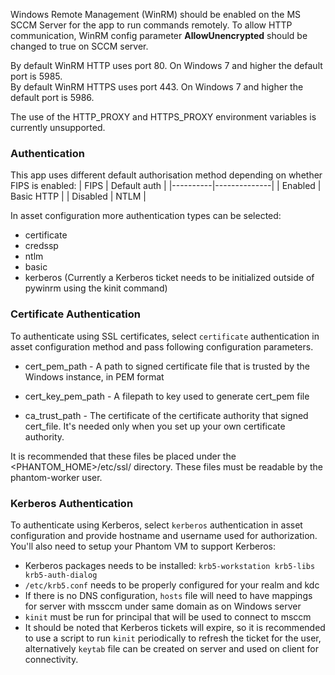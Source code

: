 [comment]: # "    File: README.md"
[comment]: # "  Copyright (c) 2017-2024 Splunk Inc."
[comment]: # ""
[comment]: # "Licensed under the Apache License, Version 2.0 (the 'License');"
[comment]: # "you may not use this file except in compliance with the License."
[comment]: # "You may obtain a copy of the License at"
[comment]: # ""
[comment]: # "    http://www.apache.org/licenses/LICENSE-2.0"
[comment]: # ""
[comment]: # "Unless required by applicable law or agreed to in writing, software distributed under"
[comment]: # "the License is distributed on an 'AS IS' BASIS, WITHOUT WARRANTIES OR CONDITIONS OF ANY KIND,"
[comment]: # "either express or implied. See the License for the specific language governing permissions"
[comment]: # "and limitations under the License."
[comment]: # ""
Windows Remote Management (WinRM) should be enabled on the MS SCCM Server for the app to run
commands remotely. To allow HTTP communication, WinRM config parameter **AllowUnencrypted** should
be changed to true on SCCM server.

By default WinRM HTTP uses port 80. On Windows 7 and higher the default port is 5985.  
By default WinRM HTTPS uses port 443. On Windows 7 and higher the default port is 5986.

The use of the HTTP_PROXY and HTTPS_PROXY environment variables is
currently unsupported.

### Authentication

This app uses different default authorisation method depending on whether FIPS is enabled:
| FIPS     | Default auth |
|----------|--------------|
| Enabled  | Basic HTTP   |
| Disabled | NTLM         |

In asset configuration more authentication types can be selected:
* certificate
* credssp
* ntlm
* basic
* kerberos (Currently a Kerberos ticket needs to be initialized outside of pywinrm using the kinit command)

### Certificate Authentication

To authenticate using SSL certificates, select `certificate` authentication in asset configuration method and pass following configuration parameters.

* cert_pem_path - A path to signed certificate file that is trusted by the Windows instance, in PEM format

* cert_key_pem_path - A filepath to key used to generate cert_pem file

* ca_trust_path - The certificate of the certificate authority that signed cert_file. It's needed only when you set up your own certificate authority.

It is recommended that these files be placed under the <PHANTOM_HOME>/etc/ssl/ directory. These files must be readable by the phantom-worker user.

### Kerberos Authentication

To authenticate using Kerberos, select `kerberos` authentication in asset configuration and provide hostname and username used for authorization.
You'll also need to setup your Phantom VM to support Kerberos:

-  Kerberos packages needs to be installed: `krb5-workstation krb5-libs krb5-auth-dialog`
-  `/etc/krb5.conf` needs to be properly configured for your realm and kdc
-  If there is no DNS configuration, `hosts` file will need to have mappings for server with mssccm under same domain as on Windows server 
-  `kinit` must be run for principal that will be used to connect to msccm
-   It should be noted that Kerberos tickets will expire, so it is recommended to use a script to
    run `kinit` periodically to refresh the ticket for the user, alternatively `keytab` file can be created on server and used on client for connectivity.
